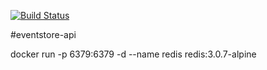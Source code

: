 [![Build Status](https://travis-ci.org/biharck/eventstore-api.svg?branch=master)](https://travis-ci.org/biharck/eventstore-api)

#eventstore-api

docker run -p 6379:6379 -d --name redis redis:3.0.7-alpine
